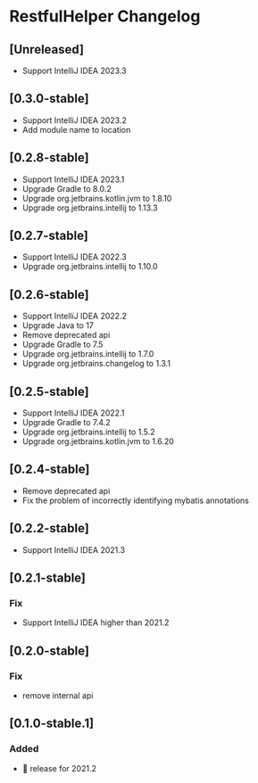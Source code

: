 <!-- Keep a Changelog guide -> https://keepachangelog.com -->

# RestfulHelper Changelog

## [Unreleased]
- Support IntelliJ IDEA 2023.3

## [0.3.0-stable]
- Support IntelliJ IDEA 2023.2
- Add module name to location

## [0.2.8-stable]
- Support IntelliJ IDEA 2023.1
- Upgrade Gradle to 8.0.2
- Upgrade org.jetbrains.kotlin.jvm to 1.8.10
- Upgrade org.jetbrains.intellij to 1.13.3

## [0.2.7-stable]
- Support IntelliJ IDEA 2022.3
- Upgrade org.jetbrains.intellij to 1.10.0

## [0.2.6-stable]
- Support IntelliJ IDEA 2022.2
- Upgrade Java to 17
- Remove deprecated api
- Upgrade Gradle to 7.5
- Upgrade org.jetbrains.intellij to 1.7.0
- Upgrade org.jetbrains.changelog to 1.3.1

## [0.2.5-stable]
- Support IntelliJ IDEA 2022.1
- Upgrade Gradle to 7.4.2
- Upgrade org.jetbrains.intellij to 1.5.2
- Upgrade org.jetbrains.kotlin.jvm to 1.6.20

## [0.2.4-stable]
- Remove deprecated api
- Fix the problem of incorrectly identifying mybatis annotations

## [0.2.2-stable]
- Support IntelliJ IDEA 2021.3

## [0.2.1-stable]
### Fix
- Support IntelliJ IDEA higher than 2021.2

## [0.2.0-stable]
### Fix
- remove internal api

## [0.1.0-stable.1]
### Added
- 🎉 release for 2021.2